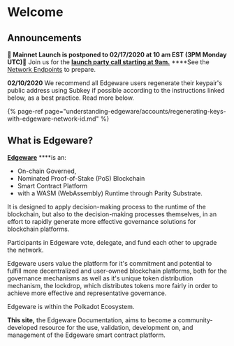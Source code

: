 # Welcome

## Announcements

**🎊 Mainnet Launch is postponed to 02/17/2020 at 10 am EST \(3PM Monday UTC\)🎊** Join us for the [**launch party call starting at 9am.**](https://calendar.google.com/event?action=TEMPLATE&tmeid=MXRubWJlMjBncThpNHRxbTZmYzB0azE1NHEgY29tbW9ud2VhbHRoLmltX2loYnM4OTJwcXVidm9ndG9pbTZjMWhmN2NrQGc&tmsrc=commonwealth.im_ihbs892pqubvogtoim6c1hf7ck%40group.calendar.google.com) ****See the [Network Endpoints](understanding-edgeware/networks.md) to prepare. 

**02/10/2020** We recommend all Edgeware users regenerate their keypair's public address using Subkey if possible according to the instructions linked below, as a best practice. Read more below.

{% page-ref page="understanding-edgeware/accounts/regenerating-keys-with-edgeware-network-id.md" %}

## What is Edgeware?

[**Edgeware**](https://edgewa.re/) ****is an:

* On-chain Governed,
* Nominated Proof-of-Stake \(PoS\) Blockchain
* Smart Contract Platform
* with a WASM \(WebAssembly\) Runtime through Parity Substrate.

It is designed to apply decision-making process to the runtime of the blockchain, but also to the decision-making processes themselves, in an effort to rapidly generate more effective governance solutions for blockchain platforms. 

Participants in Edgeware vote, delegate, and fund each other to upgrade the network.

Edgeware users value the platform for it's commitment and potential to fulfill more decentralized and user-owned blockchain platforms, both for the governance mechanisms as well as it's unique token distribution mechanism, the lockdrop, which distributes tokens more fairly in order to achieve more effective and representative governance. 

Edgeware is within the Polkadot Ecosystem.

**This site,** the Edgeware Documentation, aims to become a community-developed resource for the use, validation, development on, and management of the Edgeware smart contract platform.

